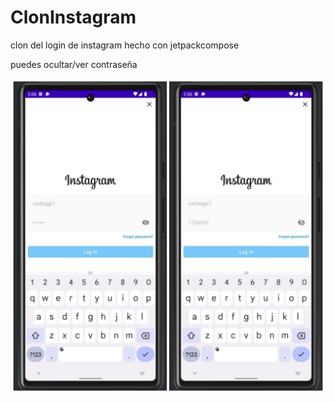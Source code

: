 # ClonInstagram
clon del login de instagram hecho con jetpackcompose

puedes ocultar/ver contraseña


![app](https://raw.githubusercontent.com/carlosjgr7/ClonInstagram/main/assetsGit/imgapp.jpeg)

